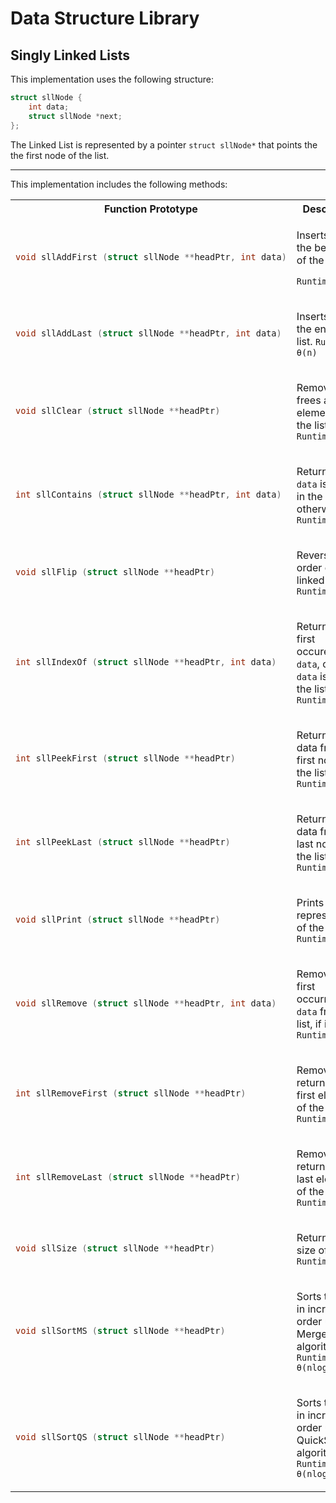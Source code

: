 # Data Structure Library 

## Singly Linked Lists
This implementation uses the following structure:
```c
struct sllNode {
	int data;
	struct sllNode *next;
};
```
The Linked List is represented by a pointer `struct sllNode*` that points the the first node of the list. 

---
This implementation includes the following methods:

<table style="width:100%">
<colgroup>
<col style="width:50%">
</colgroup>

<tr>
<th>Function Prototype</th>
<th>Description</th>
</tr>

<tr>
<td>

```c
void sllAddFirst (struct sllNode **headPtr, int data)
```
</td>
<td>

Inserts `data` at the beginning of the list.

`Runtime: θ(1)`
</td>
</tr>

<tr>
<td>

```c
void sllAddLast (struct sllNode **headPtr, int data)
```
</td>
<td>

Inserts `data` at the end of the list.
`Runtime: θ(n)`
</td>
</tr>

<tr>
<td>

```c
void sllClear (struct sllNode **headPtr)
```
</td>
<td>

Removes & frees all elements from the list.
`Runtime: θ(n)`
</td>
</tr>

<tr>
<td>

```c
int sllContains (struct sllNode **headPtr, int data)
```
</td>
<td>

Returns 1 if `data` is found in the list, 0 otherwise.
`Runtime: θ(n)`
</td>
</tr>

<tr>
<td>

```c
void sllFlip (struct sllNode **headPtr)
```
</td>
<td>

Reverses the order of the linked list.
`Runtime: θ(n)`
</td>
</tr>

<tr>
<td>

```c
int sllIndexOf (struct sllNode **headPtr, int data)
```
</td>
<td>

Returns the first occurence of `data`, or -1 if `data` is not in the list.
`Runtime: θ(n)`
</td>
</tr>

<tr>
<td>

```c
int sllPeekFirst (struct sllNode **headPtr)
```
</td>
<td>

Returns the data from the first node in the list.
`Runtime: θ(1)`
</td>
</tr>

<tr>
<td>

```c
int sllPeekLast (struct sllNode **headPtr)
```
</td>
<td>

Returns the data from the last node in the list.
`Runtime: θ(n)`
</td>
</tr>

<tr>
<td>

```c
void sllPrint (struct sllNode **headPtr)
```
</td>
<td>

Prints a string representation of the list.
`Runtime: θ(n)`
</td>
</tr>

<tr>
<td>

```c
void sllRemove (struct sllNode **headPtr, int data)
```
</td>
<td>

Removes the first occurrence of `data` from the list, if it exists.
`Runtime: θ(n)`
</td>
</tr>

<tr>
<td>

```c
int sllRemoveFirst (struct sllNode **headPtr)
```
</td>
<td>

Removes and returns the first element of the list.
`Runtime: θ(n)`
</td>
</tr>

<tr>
<td>

```c
int sllRemoveLast (struct sllNode **headPtr)
```
</td>
<td>

Removes and returns the last element of the list.
`Runtime: θ(n)`
</td>
</tr>

<tr>
<td>

```c
void sllSize (struct sllNode **headPtr)
```
</td>
<td>

Returns the size of the list.
`Runtime: θ(n)`
</td>
</tr>

<tr>
<td>

```c
void sllSortMS (struct sllNode **headPtr)
```
</td>
<td>

Sorts the list in increasing order using MergeSort algorithm.
`Runtime: θ(nlog(n))`
</td>
</tr>

<tr>
<td>

```c
void sllSortQS (struct sllNode **headPtr)
```
</td>
<td>

Sorts the list in increasing order using QuickSort algorithm.
`Runtime: θ(nlog(n))`
</td>
</tr>

</table>

